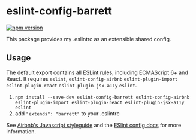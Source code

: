 # eslint-config-barrett

[![npm version](https://badge.fury.io/js/eslint-config-barrett.svg)](https://badge.fury.io/js/eslint-config-barrett)

This package provides my .eslintrc as an extensible shared config.

## Usage

The default export contains all ESLint rules, including ECMAScript 6+ and React. It requires `eslint`, `eslint-config-airbnb` `eslint-plugin-import` `eslint-plugin-react` `eslint-plugin-jsx-a11y` `eslint`.

1. `npm install --save-dev eslint-config-barrett eslint-config-airbnb eslint-plugin-import eslint-plugin-react eslint-plugin-jsx-a11y eslint`
2. add `"extends": "barrett"` to your .eslintrc

See [Airbnb's Javascript styleguide](https://github.com/airbnb/javascript) and
the [ESlint config docs](http://eslint.org/docs/user-guide/configuring#extending-configuration-files)
for more information.


